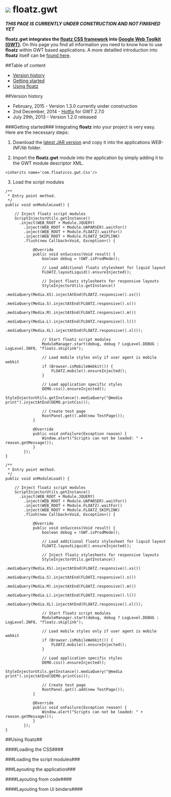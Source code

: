 ![](https://github.com/floatzcss/floatz/blob/master/wiki/logo.png) floatz.gwt
======

***THIS PAGE IS CURRENTLY UNDER CONSTRUCTION AND NOT FINISHED YET***

**floatz.gwt integrates the [floatz CSS framework](https://github.com/floatzcss/floatz/) into [Google Web Toolkit (GWT)](http://www.gwtproject.org).** On this page you find all information you need to know how to use **floatz** within GWT based applications. A more detailled introduction into **floatz** itself can be [found here](https://github.com/floatzcss/floatz/edit/master/README.md).

##Table of content
* [Version history](#version-history)
* [Getting started](#getting-started)
* [Using floatz](#using-floatz)

##Version history
* February, 2015 - Version 1.3.0 currently under construction
* 2nd December, 2014 - [Hotfix](https://github.com/floatzcss/floatz.gwt/blob/master/download/floatz.gwt-1.2.0hotfix01.jar) for GWT 2.7.0 
* July 29th, 2013 - Version 1.2.0 released

###Getting started###
Integrating **floatz** into your project is very easy. Here are the necessary steps:

1. Download the [latest JAR version](https://github.com/floatzcss/floatz.gwt/tree/master/download) and copy it into the applications *WEB-INF/lib* folder.

2. Import the **floatz.gwt** module into the application by simply adding it to the GWT module descriptor XML.
```
<inherits name='com.floatzcss.gwt.Css'/>
```
3. Load the script modules
```
/**
 * Entry point method.
 */
public void onModuleLoad() {

	// Inject floatz script modules
	ScriptInjectorUtils.getInstance()
	  .inject(WEB_ROOT + Module.JQUERY)
		.inject(WEB_ROOT + Module.UAPARSER).waitFor()
		.inject(WEB_ROOT + Module.FLOATZ).waitFor()
		.inject(WEB_ROOT + Module.FLOATZ_SKIPLINK)
		.flush(new Callback<Void, Exception>() {

			@Override
			public void onSuccess(Void result) {
				boolean debug = !GWT.isProdMode();

				// Load additional floatz stylesheet for liquid layout
				FLOATZ.layoutLiquid().ensureInjected();

				// Inject floatz stylesheets for responsive layouts
				StyleInjectorUtils.getInstance()
					.mediaQuery(Media.XS).injectAtEnd(FLOATZ.responsive().xs())
					.mediaQuery(Media.S).injectAtEnd(FLOATZ.responsive().s())
					.mediaQuery(Media.M).injectAtEnd(FLOATZ.responsive().m())
					.mediaQuery(Media.L).injectAtEnd(FLOATZ.responsive().l())
					.mediaQuery(Media.XL).injectAtEnd(FLOATZ.responsive().xl());

				// Start floatz script modules
				ModuleManager.start(debug, debug ? LogLevel.DEBUG : LogLevel.INFO, "floatz.skiplink");

				// Load mobile styles only if user agent is mobile webkit
				if (Browser.isMobileWebkit()) {
					FLOATZ.mobile().ensureInjected();
				}

				// Load application specific styles
				DEMO.css().ensureInjected();
					StyleInjectorUtils.getInstance().mediaQuery("@media print").injectAtEnd(DEMO.printCss());
					
				// Create test page
				RootPanel.get().add(new TestPage());
			}

			@Override
			public void onFailure(Exception reason) {
				Window.alert("Scripts can not be loaded: " + reason.getMessage());
			}
		});
}
```

```
/**
 * Entry point method.
 */
public void onModuleLoad() {

	// Inject floatz script modules
	ScriptInjectorUtils.getInstance()
	  .inject(WEB_ROOT + Module.JQUERY)
		.inject(WEB_ROOT + Module.UAPARSER).waitFor()
		.inject(WEB_ROOT + Module.FLOATZ).waitFor()
		.inject(WEB_ROOT + Module.FLOATZ_SKIPLINK)
		.flush(new Callback<Void, Exception>() {

			@Override
			public void onSuccess(Void result) {
				boolean debug = !GWT.isProdMode();

				// Load additional floatz stylesheet for liquid layout
				FLOATZ.layoutLiquid().ensureInjected();

				// Inject floatz stylesheets for responsive layouts
				StyleInjectorUtils.getInstance()
					.mediaQuery(Media.XS).injectAtEnd(FLOATZ.responsive().xs())
					.mediaQuery(Media.S).injectAtEnd(FLOATZ.responsive().s())
					.mediaQuery(Media.M).injectAtEnd(FLOATZ.responsive().m())
					.mediaQuery(Media.L).injectAtEnd(FLOATZ.responsive().l())
					.mediaQuery(Media.XL).injectAtEnd(FLOATZ.responsive().xl());

				// Start floatz script modules
				ModuleManager.start(debug, debug ? LogLevel.DEBUG : LogLevel.INFO, "floatz.skiplink");

				// Load mobile styles only if user agent is mobile webkit
				if (Browser.isMobileWebkit()) {
					FLOATZ.mobile().ensureInjected();
				}

				// Load application specific styles
				DEMO.css().ensureInjected();
					StyleInjectorUtils.getInstance().mediaQuery("@media print").injectAtEnd(DEMO.printCss());
					
				// Create test page
				RootPanel.get().add(new TestPage());
			}

			@Override
			public void onFailure(Exception reason) {
				Window.alert("Scripts can not be loaded: " + reason.getMessage());
			}
		});
}
```


##Using floatz##

####Loading the CSS####

###Loading the script modules###

###Layouting the application###

####Layouting from code####

####Layouting from Ui binders####
